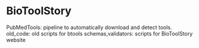 # BioToolStory
PubMedTools: pipeline to automatically download and detect tools.
old_code: old scripts for btools
schemas,validators: scripts for BioToolStory website
